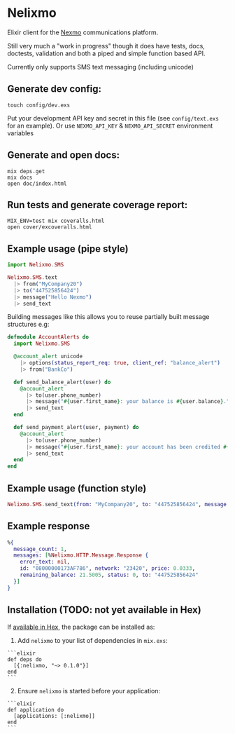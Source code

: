 # Nelixmo

Elixir client for the [Nexmo](https://www.nexmo.com/) communications platform.

Still very much a "work in progress" though it does have tests, docs, doctests,  validation and both a piped and simple function based API.

Currently only supports SMS text messaging (including unicode)


## Generate dev config:
    touch config/dev.exs
    
Put your development API key and secret in this file (see `config/text.exs` for an example).
Or use `NEXMO_API_KEY` & `NEXMO_API_SECRET` environment variables

## Generate and open docs:
    mix deps.get
    mix docs
    open doc/index.html

## Run tests and generate coverage report:
    MIX_ENV=test mix coveralls.html
    open cover/excoveralls.html

## Example usage (pipe style)

```elixir
import Nelixmo.SMS

Nelixmo.SMS.text
  |> from("MyCompany20")
  |> to("447525856424")
  |> message("Hello Nexmo")
  |> send_text
```

Building messages like this allows you to reuse partially built message structures e.g:

```elixir
defmodule AccountAlerts do
  import Nelixmo.SMS

  @account_alert unicode
    |> options(status_report_req: true, client_ref: "balance_alert")
    |> from("BankCo")

  def send_balance_alert(user) do
    @account_alert
      |> to(user.phone_number)
      |> message("#{user.first_name}: your balance is #{user.balance}.")
      |> send_text
  end

  def send_payment_alert(user, payment) do
    @account_alert
      |> to(user.phone_number)
      |> message("#{user.first_name}: your account has been credited #{payment.total}")
      |> send_text
  end
end
```
## Example usage (function style)

```elixir
Nelixmo.SMS.send_text(from: "MyCompany20", to: "447525856424", message: "Hello Nexmo")
```

## Example response

```elixir
%{
  message_count: 1,
  messages: [%Nelixmo.HTTP.Message.Response {
    error_text: nil,
    id: "08000000173AF786", network: "23420", price: 0.0333,
    remaining_balance: 21.5005, status: 0, to: "447525856424"
  }]
}
```
 
## Installation (TODO: not yet available in Hex)

If [available in Hex](https://hex.pm/docs/publish), the package can be installed as:

  1. Add `nelixmo` to your list of dependencies in `mix.exs`:

    ```elixir
    def deps do
      [{:nelixmo, "~> 0.1.0"}]
    end
    ```

  2. Ensure `nelixmo` is started before your application:

    ```elixir
    def application do
      [applications: [:nelixmo]]
    end
    ```


